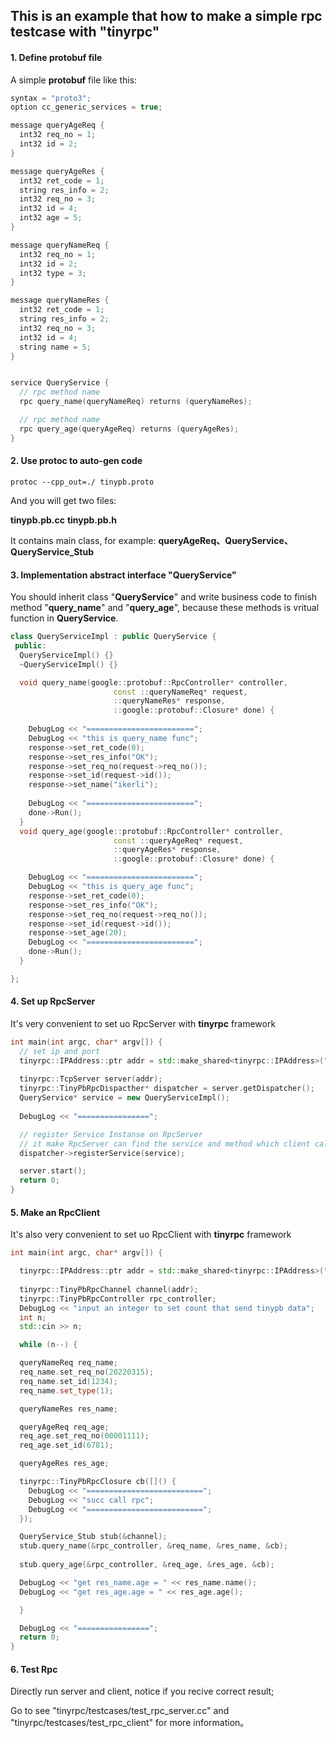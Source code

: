 ## This is an example that how to make a simple rpc testcase with "tinyrpc"

#### 1. Define protobuf file

A simple **protobuf** file like this:

```c++
syntax = "proto3";
option cc_generic_services = true;

message queryAgeReq {
  int32 req_no = 1;
  int32 id = 2;
}

message queryAgeRes {
  int32 ret_code = 1;
  string res_info = 2;
  int32 req_no = 3;
  int32 id = 4;
  int32 age = 5;
}

message queryNameReq {
  int32 req_no = 1;
  int32 id = 2;
  int32 type = 3;
}

message queryNameRes {
  int32 ret_code = 1;
  string res_info = 2;
  int32 req_no = 3;
  int32 id = 4;
  string name = 5;
}


service QueryService {
  // rpc method name
  rpc query_name(queryNameReq) returns (queryNameRes);

  // rpc method name
  rpc query_age(queryAgeReq) returns (queryAgeRes);
}
```

#### 2. Use protoc to auto-gen code
```
protoc --cpp_out=./ tinypb.proto
```
And you will get two files:

**tinypb.pb.cc**   **tinypb.pb.h**

It contains main class, for example: **queryAgeReq、QueryService、QueryService_Stub**


#### 3. Implementation abstract interface "QueryService"
You should inherit class "**QueryService**" and write business code to finish method "**query_name**" and "**query_age**", because these methods is vritual function in **QueryService**.

```c++
class QueryServiceImpl : public QueryService {
 public:
  QueryServiceImpl() {}
  ~QueryServiceImpl() {}

  void query_name(google::protobuf::RpcController* controller,
                       const ::queryNameReq* request,
                       ::queryNameRes* response,
                       ::google::protobuf::Closure* done) {
    
    DebugLog << "========================";
    DebugLog << "this is query_name func";
    response->set_ret_code(0);
    response->set_res_info("OK");
    response->set_req_no(request->req_no());
    response->set_id(request->id());
    response->set_name("ikerli");
    
    DebugLog << "========================";
    done->Run();
  }
  void query_age(google::protobuf::RpcController* controller,
                       const ::queryAgeReq* request,
                       ::queryAgeRes* response,
                       ::google::protobuf::Closure* done) {

    DebugLog << "========================";
    DebugLog << "this is query_age func";
    response->set_ret_code(0);
    response->set_res_info("OK");
    response->set_req_no(request->req_no());
    response->set_id(request->id());
    response->set_age(20);
    DebugLog << "========================";
    done->Run();
  }

};
```

#### 4. Set up RpcServer
It's very convenient to set uo RpcServer with **tinyrpc** framework

```c++
int main(int argc, char* argv[]) {
  // set ip and port
  tinyrpc::IPAddress::ptr addr = std::make_shared<tinyrpc::IPAddress>("127.0.0.1", 39999);
  
  tinyrpc::TcpServer server(addr);
  tinyrpc::TinyPbRpcDispacther* dispatcher = server.getDispatcher();
  QueryService* service = new QueryServiceImpl();
  
  DebugLog << "================";

  // register Service Instanse on RpcServer
  // it make RpcServer can find the service and method which client call
  dispatcher->registerService(service);

  server.start();
  return 0;
}
```

#### 5. Make an RpcClient
It's also very convenient to set uo RpcClient with **tinyrpc** framework

```c++
int main(int argc, char* argv[]) {

  tinyrpc::IPAddress::ptr addr = std::make_shared<tinyrpc::IPAddress>("127.0.0.1", 39999);
  
  tinyrpc::TinyPbRpcChannel channel(addr);
  tinyrpc::TinyPbRpcController rpc_controller;
  DebugLog << "input an integer to set count that send tinypb data";
  int n;
  std::cin >> n;

  while (n--) {

  queryNameReq req_name;
  req_name.set_req_no(20220315);
  req_name.set_id(1234);
  req_name.set_type(1);

  queryNameRes res_name;

  queryAgeReq req_age;
  req_age.set_req_no(00001111);
  req_age.set_id(6781);

  queryAgeRes res_age;

  tinyrpc::TinyPbRpcClosure cb([]() {
    DebugLog << "==========================";
    DebugLog << "succ call rpc";
    DebugLog << "==========================";
  });

  QueryService_Stub stub(&channel);
  stub.query_name(&rpc_controller, &req_name, &res_name, &cb);
  
  stub.query_age(&rpc_controller, &req_age, &res_age, &cb);

  DebugLog << "get res_name.age = " << res_name.name();
  DebugLog << "get res_age.age = " << res_age.age();

  }

  DebugLog << "================";
  return 0;
}
```

#### 6. Test Rpc
Directly run server and client, notice if you recive correct result;

Go to see "tinyrpc/testcases/test_rpc_server.cc" and "tinyrpc/testcases/test_rpc_client" for more information。





